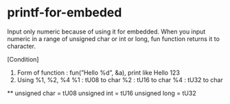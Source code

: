 # printf-for-embeded

Input only numeric because of using it for embedded.
When you input numeric in a range of unsigned char or int or long, fun function returns it to character.

[Condition]
1. Form of function : fun(”Hello %d”, &a),  print like Hello 123
2. Using %1, %2, %4
   %1 : tU08 to char
   %2 : tU16 to char
   %4 : tU32 to char

**
unsigned char = tU08
unsigned int = tU16
unsigned long = tU32
